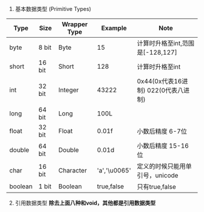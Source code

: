 1. 基本数据类型 (Primitive Types)

| Type   | Size   | Wrapper Type  | Example | Note   |
| ------ | ------ | ------        | ------  | ------ | 
| byte   | 8 bit  | Byte          | 15      |计算时升格至int,范围是[-128,127]|
| short  | 16 bit | Short         | 128     |计算时升格至int|
| int    | 32 bit | Integer       | 43222   |0x44(0x代表16进制) 022(0代表八进制)|
| long   | 64 bit | Long          | 100L    ||
| float  | 32 bit | Float         | 0.01f   |小数后精度 6-7位  |
| double | 64 bit | Double        | 0.01d   |小数后精度 15-16位|
| char   | 16 bit | Character     | 'a','\u0065'|定义的时候只能用单引号，unicode| 
| boolean| 1 bit  | Boolean       | true,false|只有true,false|

2. 引用数据类型 **除去上面八种和void，其他都是引用数据类型**
